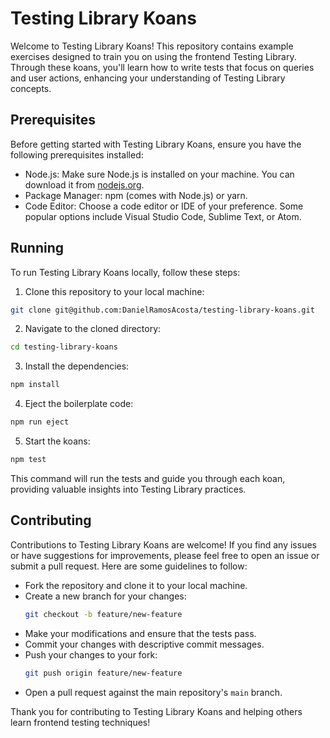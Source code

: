 # Testing Library Koans

Welcome to Testing Library Koans! This repository contains example exercises designed to train you on using the frontend Testing Library. Through these koans, you'll learn how to write tests that focus on queries and user actions, enhancing your understanding of Testing Library concepts.

## Prerequisites

Before getting started with Testing Library Koans, ensure you have the following prerequisites installed:

- Node.js: Make sure Node.js is installed on your machine. You can download it from [nodejs.org](https://nodejs.org/).
- Package Manager: npm (comes with Node.js) or yarn.
- Code Editor: Choose a code editor or IDE of your preference. Some popular options include Visual Studio Code, Sublime Text, or Atom.

## Running

To run Testing Library Koans locally, follow these steps:

1. Clone this repository to your local machine:

```bash
git clone git@github.com:DanielRamosAcosta/testing-library-koans.git
```

2. Navigate to the cloned directory:

```bash
cd testing-library-koans
```

3. Install the dependencies:

```bash
npm install
```

4. Eject the boilerplate code:

```bash
npm run eject
```

5. Start the koans:

```bash
npm test
```

This command will run the tests and guide you through each koan, providing valuable insights into Testing Library practices.

## Contributing

Contributions to Testing Library Koans are welcome! If you find any issues or have suggestions for improvements, please feel free to open an issue or submit a pull request. Here are some guidelines to follow:

- Fork the repository and clone it to your local machine.
- Create a new branch for your changes:
  ```bash
  git checkout -b feature/new-feature
  ```
- Make your modifications and ensure that the tests pass.
- Commit your changes with descriptive commit messages.
- Push your changes to your fork:
  ```bash
  git push origin feature/new-feature
  ```
- Open a pull request against the main repository's `main` branch.

Thank you for contributing to Testing Library Koans and helping others learn frontend testing techniques!
